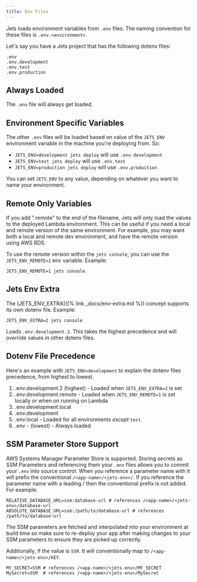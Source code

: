 ```yaml
---
title: Env Files
---
```


Jets loads environment variables from `.env` files. The naming convention for these files is `.env.<environment>`.

Let's say you have a Jets project that has the following dotenv files:

    .env
    .env.development
    .env.test
    .env.production

## Always Loaded

The `.env` file will always get loaded.

## Environment Specific Variables

The other `.env` files will be loaded based on value of the `JETS_ENV` environment variable in the machine you're deploying from. So:

* `JETS_ENV=development jets deploy` will use `.env.development`
* `JETS_ENV=test jets deploy` will use `.env.test`
* `JETS_ENV=production jets deploy` will use `.env.production`

You can set `JETS_ENV` to any value, depending on whatever you want to name your environment.

## Remote Only Variables

If you add ".remote" to the end of the filename, Jets will only load the values to the deployed Lambda environment. This can be useful if you need a local and remote version of the same environment. For example, you may want both a local and remote dev environment, and have the remote version using AWS RDS.

To use the remote version within the `jets console`, you can use the `JETS_ENV_REMOTE=1` env variable. Example:

    JETS_ENV_REMOTE=1 jets console

## Jets Env Extra

The [JETS_ENV_EXTRA]({% link _docs/env-extra.md %}) concept supports its own dotenv file.  Example:

    JETS_ENV_EXTRA=2 jets console

Loads `.env.development.2`. This takes the highest precedence and will override values in other dotenv files.

## Dotenv File Precedence

Here's an example with `JETS_ENV=development` to explain the dotenv files precedence, from highest to lowest.

1. .env.development.2 (highest) - Loaded when `JETS_ENV_EXTRA=2` is set
2. .env.development.remote - Loaded when `JETS_ENV_REMOTE=1` is set locally or when on running on Lambda
3. .env.development.local
4. .env.development
5. .env.local - Loaded for all environments _except_ `test`.
6. .env - (lowest) - Always loaded

## SSM Parameter Store Support

AWS Systems Manager Parameter Store is supported.  Storing secrets as SSM Parameters and referencing them your `.env` files allows you to commit your `.env` into source control. When you reference a parameter name with it will prefix the conventional `/<app-name>/<jets-env>/`. If you reference the parameter name with a leading / then the conventional prefix is not added. For example:

    RELATIVE_DATABASE_URL=ssm:database-url # references /<app-name>/<jets-env>/database-url
    ABSOLUTE_DATABASE_URL=ssm:/path/to/database-url # references /path/to/database-url

The SSM parameters are fetched and interpolated into your environment at build time so make sure to re-deploy your app after making changes to your SSM parameters to ensure they are picked up correctly.

Additionally, if the value is `SSM`. It will conventionally map to `/<app-name>/<jets-env>/KEY`.

    MY_SECRET=SSM # references /<app-name>/<jets-env>/MY_SECRET
    MySecret=SSM  # references /<app-name>/<jets-env>/MySecret

